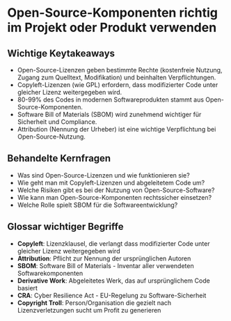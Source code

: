 # Open-Source-Komponenten richtig im Projekt oder Produkt verwenden

## Wichtige Keytakeaways

- Open-Source-Lizenzen geben bestimmte Rechte (kostenfreie Nutzung, Zugang zum Quelltext, Modifikation) und beinhalten Verpflichtungen.
- Copyleft-Lizenzen (wie GPL) erfordern, dass modifizierter Code unter gleicher Lizenz weitergegeben wird.
- 80-99% des Codes in modernen Softwareprodukten stammt aus Open-Source-Komponenten.
- Software Bill of Materials (SBOM) wird zunehmend wichtiger für Sicherheit und Compliance.
- Attribution (Nennung der Urheber) ist eine wichtige Verpflichtung bei Open-Source-Nutzung.

## Behandelte Kernfragen

- Was sind Open-Source-Lizenzen und wie funktionieren sie?
- Wie geht man mit Copyleft-Lizenzen und abgeleitetem Code um?
- Welche Risiken gibt es bei der Nutzung von Open-Source-Software?
- Wie kann man Open-Source-Komponenten rechtssicher einsetzen?
- Welche Rolle spielt SBOM für die Softwareentwicklung?

## Glossar wichtiger Begriffe

- **Copyleft**: Lizenzklausel, die verlangt dass modifizierter Code unter gleicher Lizenz weitergegeben wird
- **Attribution**: Pflicht zur Nennung der ursprünglichen Autoren
- **SBOM**: Software Bill of Materials - Inventar aller verwendeten Softwarekomponenten
- **Derivative Work**: Abgeleitetes Werk, das auf ursprünglichem Code basiert
- **CRA**: Cyber Resilience Act - EU-Regelung zu Software-Sicherheit
- **Copyright Troll**: Person/Organisation die gezielt nach Lizenzverletzungen sucht um Profit zu generieren
